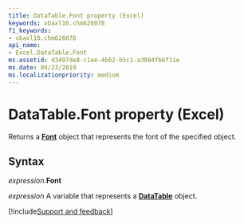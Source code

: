 ```yaml
---
title: DataTable.Font property (Excel)
keywords: vbaxl10.chm626078
f1_keywords:
- vbaxl10.chm626078
api_name:
- Excel.DataTable.Font
ms.assetid: d3497de8-c1ee-4b62-b5c1-a3084f66f11e
ms.date: 04/23/2019
ms.localizationpriority: medium
---
```



# DataTable.Font property (Excel)

Returns a **[Font](Excel.Font(object).md)** object that represents the font of the specified object.


## Syntax

_expression_.**Font**

_expression_ A variable that represents a **[DataTable](excel.datatable(object).md)** object.




[!include[Support and feedback](~/includes/feedback-boilerplate.md)]